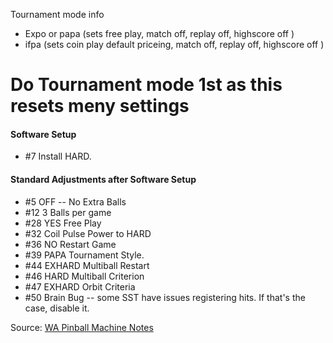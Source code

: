 Tournament mode info
-   Expo or papa (sets free play, match off, replay off, highscore off )
-   ifpa (sets coin play default priceing, match off, replay off, highscore off )
# Do Tournament mode 1st as this resets meny settings
#### Software Setup
-   #7 Install HARD.
#### Standard Adjustments after Software Setup
-   #5 OFF -- No Extra Balls
-   #12 3 Balls per game
-   #28 YES Free Play
-   #32 Coil Pulse Power to HARD
-   #36 NO Restart Game
-   #39 PAPA Tournament Style.
-   #44 EXHARD Multiball Restart
-   #46 HARD Multiball Criterion
-   #47 EXHARD Orbit Criteria
-   #50 Brain Bug -- some SST have issues registering hits. If that's the case, disable it.

Source: [WA Pinball Machine Notes](http://wapinball.net/setups/)
